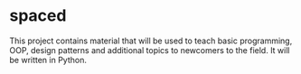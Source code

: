 # spaced
This project contains material that will be used to teach basic programming, OOP, design patterns and additional topics to newcomers to the field. It will be written in Python.
